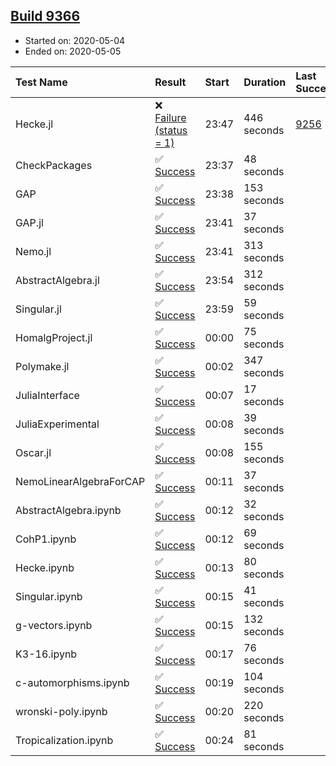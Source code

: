 ## [Build 9366](https://oscarci.mathematik.uni-kl.de/job/oscar/9366/)

* Started on: 2020-05-04
* Ended on: 2020-05-05

| Test Name    | Result | Start | Duration | Last Success | First Failure |
|:-------------|:-------|:------|:---------|:-------------|:--------------|
| Hecke.jl | ❌ [Failure (status = 1)](https://oscarci.mathematik.uni-kl.de/job/oscar/9366/artifact/logs/build-9366/Hecke.jl.log) | 23:47 | 446 seconds | [9256](https://oscarci.mathematik.uni-kl.de/job/oscar/9256/) | [9257](https://oscarci.mathematik.uni-kl.de/job/oscar/9257/) |
| CheckPackages | ✅ [Success](https://oscarci.mathematik.uni-kl.de/job/oscar/9366/artifact/logs/build-9366/CheckPackages.log) | 23:37 | 48 seconds |  |  |
| GAP | ✅ [Success](https://oscarci.mathematik.uni-kl.de/job/oscar/9366/artifact/logs/build-9366/GAP.log) | 23:38 | 153 seconds |  |  |
| GAP.jl | ✅ [Success](https://oscarci.mathematik.uni-kl.de/job/oscar/9366/artifact/logs/build-9366/GAP.jl.log) | 23:41 | 37 seconds |  |  |
| Nemo.jl | ✅ [Success](https://oscarci.mathematik.uni-kl.de/job/oscar/9366/artifact/logs/build-9366/Nemo.jl.log) | 23:41 | 313 seconds |  |  |
| AbstractAlgebra.jl | ✅ [Success](https://oscarci.mathematik.uni-kl.de/job/oscar/9366/artifact/logs/build-9366/AbstractAlgebra.jl.log) | 23:54 | 312 seconds |  |  |
| Singular.jl | ✅ [Success](https://oscarci.mathematik.uni-kl.de/job/oscar/9366/artifact/logs/build-9366/Singular.jl.log) | 23:59 | 59 seconds |  |  |
| HomalgProject.jl | ✅ [Success](https://oscarci.mathematik.uni-kl.de/job/oscar/9366/artifact/logs/build-9366/HomalgProject.jl.log) | 00:00 | 75 seconds |  |  |
| Polymake.jl | ✅ [Success](https://oscarci.mathematik.uni-kl.de/job/oscar/9366/artifact/logs/build-9366/Polymake.jl.log) | 00:02 | 347 seconds |  |  |
| JuliaInterface | ✅ [Success](https://oscarci.mathematik.uni-kl.de/job/oscar/9366/artifact/logs/build-9366/JuliaInterface.log) | 00:07 | 17 seconds |  |  |
| JuliaExperimental | ✅ [Success](https://oscarci.mathematik.uni-kl.de/job/oscar/9366/artifact/logs/build-9366/JuliaExperimental.log) | 00:08 | 39 seconds |  |  |
| Oscar.jl | ✅ [Success](https://oscarci.mathematik.uni-kl.de/job/oscar/9366/artifact/logs/build-9366/Oscar.jl.log) | 00:08 | 155 seconds |  |  |
| NemoLinearAlgebraForCAP | ✅ [Success](https://oscarci.mathematik.uni-kl.de/job/oscar/9366/artifact/logs/build-9366/NemoLinearAlgebraForCAP.log) | 00:11 | 37 seconds |  |  |
| AbstractAlgebra.ipynb | ✅ [Success](https://oscarci.mathematik.uni-kl.de/job/oscar/9366/artifact/logs/build-9366/AbstractAlgebra.ipynb.log) | 00:12 | 32 seconds |  |  |
| CohP1.ipynb | ✅ [Success](https://oscarci.mathematik.uni-kl.de/job/oscar/9366/artifact/logs/build-9366/CohP1.ipynb.log) | 00:12 | 69 seconds |  |  |
| Hecke.ipynb | ✅ [Success](https://oscarci.mathematik.uni-kl.de/job/oscar/9366/artifact/logs/build-9366/Hecke.ipynb.log) | 00:13 | 80 seconds |  |  |
| Singular.ipynb | ✅ [Success](https://oscarci.mathematik.uni-kl.de/job/oscar/9366/artifact/logs/build-9366/Singular.ipynb.log) | 00:15 | 41 seconds |  |  |
| g-vectors.ipynb | ✅ [Success](https://oscarci.mathematik.uni-kl.de/job/oscar/9366/artifact/logs/build-9366/g-vectors.ipynb.log) | 00:15 | 132 seconds |  |  |
| K3-16.ipynb | ✅ [Success](https://oscarci.mathematik.uni-kl.de/job/oscar/9366/artifact/logs/build-9366/K3-16.ipynb.log) | 00:17 | 76 seconds |  |  |
| c-automorphisms.ipynb | ✅ [Success](https://oscarci.mathematik.uni-kl.de/job/oscar/9366/artifact/logs/build-9366/c-automorphisms.ipynb.log) | 00:19 | 104 seconds |  |  |
| wronski-poly.ipynb | ✅ [Success](https://oscarci.mathematik.uni-kl.de/job/oscar/9366/artifact/logs/build-9366/wronski-poly.ipynb.log) | 00:20 | 220 seconds |  |  |
| Tropicalization.ipynb | ✅ [Success](https://oscarci.mathematik.uni-kl.de/job/oscar/9366/artifact/logs/build-9366/Tropicalization.ipynb.log) | 00:24 | 81 seconds |  |  |

